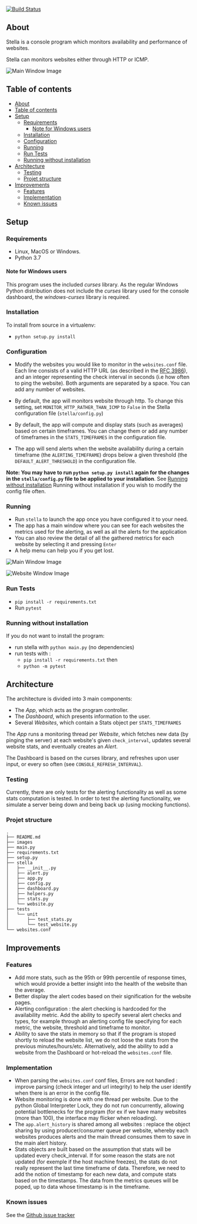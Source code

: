 [![Build Status](https://travis-ci.org/Japillow/Stella.svg?branch=master)](https://travis-ci.org/Japillow/Stella)

## About

Stella is a console program which monitors availability and performance of websites.

Stella can monitors websites either through HTTP or ICMP.

![Main Window Image](images/main_after_10_min.png)

## Table of contents

- [About](#about)
- [Table of contents](#table-of-contents)
- [Setup](#setup)
  - [Requirements](#requirements)
    - [Note for Windows users](#note-for-windows-users)
  - [Installation](#installation)
  - [Configuration](#configuration)
  - [Running](#running)
  - [Run Tests](#run-tests)
  - [Running without installation](#running-without-installation)
- [Architecture](#architecture)
  - [Testing](#testing)
  - [Projet structure](#projet-structure)
- [Improvements](#improvements)
  - [Features](#features)
  - [Implementation](#implementation)
  - [Known issues](#known-issues)

## Setup

### Requirements

- Linux, MacOS or Windows.
- Python 3.7

#### Note for Windows users

This program uses the included _curses_ library. As the regular Windows Python distribution does not include the _curses_ library  used for the console dashboard, the _windows-curses_ library is required.

### Installation

To install from source in a virtualenv:

- `python setup.py install`

### Configuration

- Modify the websites you would like to monitor in the `websites.conf` file.
Each line consists of a valid HTTP URL (as described in the [RFC 3986](https://tools.ietf.org/html/rfc3986)), and an integer representing the check interval in seconds (i.e how often to ping the website). Both arguments are separated by a space. You can add any number of websites.

- By default, the app will monitors website through http. To change this setting, set `MONITOR_HTTP_RATHER_THAN_ICMP` to `False` in the Stella configuration file (`stella/config.py`)

- By default, the app will compute and display stats (such as averages) based on certain timeframes. You can change them or add any number of timeframes in the `STATS_TIMEFRAMES` in the configuration file.

- The app will send alerts when the website availability during a certain timeframe (the `ALERTING_TIMEFRAME`) drops below a given threshold (the `DEFAULT_ALERT_THRESHOLD`) in the configuration file.

__Note: You may have to run `python setup.py install` again for the changes in the `stella/config.py` file to be applied to your installation__. See [Running without installation](#running-without-installation) Running without installation if you wish to modify the config file often.

### Running

- Run `stella` to launch the app once you have configured it to your need.
- The app has a main window where you can see for each websites the metrics used for the alerting, as well as all the alerts for the application
- You can also review the detail of all the gathered metrics for each website by selecting it and pressing `Enter`
- A help menu can help you if you get lost.

![Main Window Image](images/main_started.png)

![Website Window Image](images/website_details.png)

### Run Tests

- `pip install -r requirements.txt`
- Run `pytest`

### Running without installation

If you do not want to install the program:

- run stella with `python main.py` (no dependencies)
- run tests with :
  - `pip install -r requirements.txt` then
  - `python -m pytest`

## Architecture

The architecture is divided into 3 main components:

- The _App_, which acts as the program controller.
- The _Dashboard_, which presents information to the user.
- Several _Websites_, which contain a Stats object per `STATS_TIMEFRAMES`

The _App_ runs a monitoring thread per _Website_, which fetches new data (by pinging the server) at each website's given `check_interval`, updates several website stats, and eventually creates an _Alert_.

The Dashboard is based on the curses library, and refreshes upon user input, or every so often (see `CONSOLE_REFRESH_INTERVAL`).

### Testing

Currently, there are only tests for the alerting functionality as well as some stats computation is tested.
In order to test the alerting functionality, we simulate a server being down and being back up (using mocking functions).

### Projet structure

```
.
├── README.md
├── images
├── main.py
├── requirements.txt
├── setup.py
├── stella
│   ├── __init__.py
│   ├── alert.py
│   ├── app.py
│   ├── config.py
│   ├── dashboard.py
│   ├── helpers.py
│   ├── stats.py
│   └── website.py
├── tests
│   └── unit
│       ├── test_stats.py
│       └── test_website.py
└── websites.conf
```

## Improvements

### Features

- Add more stats, such as the 95th or 99th percentile of response times, which would provide a better insight into the health of the website than the average.
- Better display the alert codes based on their signification for the website pages.
- Alerting configuration : the alert checking is hardcoded for the availability metric. Add the ability to specify several alert checks and types, for example through an alerting config file specifying for each metric, the website, threshold and timeframe to monitor.
- Ability to save the stats in memory so that if the program is stoped shortly to reload the website list, we do not loose the stats from the previous minutes/hours/etc. Alternatively, add the ability to add a website from the Dashboard or hot-reload the `websites.conf` file.

### Implementation

- When parsing the `websites.conf` conf files, Errors are not handled : improve parsing (check integer and url integrity) to help the user identify when there is an error in the config file.
- Website monitoring is done with one thread per website. Due to the python Global Interpreter Lock, they do not run concurrently, allowing potential bottlenecks for the program (for ex if we have many websites (more than 100), the interface may flicker when reloading).
- The `app.alert_history` is shared among all websites : replace the object sharing by using producer/consumer queue per website, whereby each websites produces alerts and the main thread consumes them to save in the main alert history.
- Stats objects are built based on the assumption that stats will be updated every check_interval. If for some reason the stats are not updated (for exemple if the host machine freezes), the stats do not really represent the last time timeframe of data. Therefore, we need to add the notion of timestamp for each new data, and compute stats based on the timestamps. The data from the metrics queues will be poped, up to data whose timestamp is in the timeframe.

### Known issues

See the [Github issue tracker](https://github.com/Japillow/Stella/issues)
